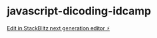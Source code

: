 # javascript-dicoding-idcamp

[Edit in StackBlitz next generation editor ⚡️](https://stackblitz.com/~/github.com/fatintsani/javascript-dicoding-idcamp)